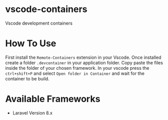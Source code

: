 # vscode-containers

Vscode development containers

# How To Use

First install the `Remote-Containers` extension in your Vscode. Once installed create a folder `.devcontainer` in your application folder. Copy paste the files inside the folder of your chosen framework. In your vscode press the `ctrl+shift+P` and select `Open folder in Container` and wait for the container to be build.

# Available Frameworks

- Laravel Version 8.x